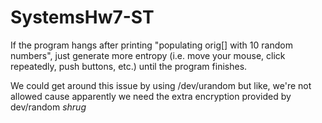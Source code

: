 # SystemsHw7-ST

If the program hangs after printing "populating orig[] with 10 random numbers", just generate more entropy (i.e. move your mouse, click repeatedly, push buttons, etc.) until the program finishes. 

We could get around this issue by using /dev/urandom but like, we're not allowed cause apparently we need the extra encryption provided by dev/random *shrug*
